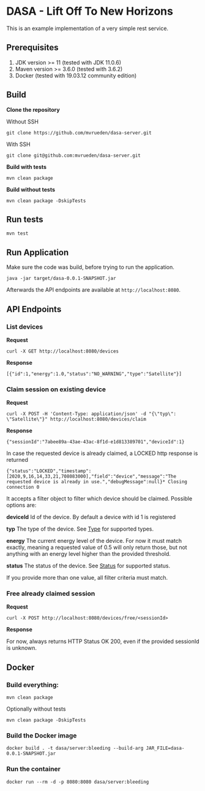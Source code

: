 # DASA - Lift Off To New Horizons

This is an example implementation of a very simple rest service.

## Prerequisites

1. JDK version >= 11 (tested with JDK 11.0.6)
1. Maven version >= 3.6.0 (tested with 3.6.2)
1. Docker (tested with 19.03.12 community edition)


## Build 

**Clone the repository**

Without SSH
```
git clone https://github.com/mvrueden/dasa-server.git
```

With SSH
```
git clone git@github.com:mvrueden/dasa-server.git
```

**Build with tests**

```
mvn clean package
```

**Build without tests**

```
mvn clean package -DskipTests
```

## Run tests

```
mvn test
```

## Run Application

Make sure the code was build, before trying to run the application.

```
java -jar target/dasa-0.0.1-SNAPSHOT.jar
```

Afterwards the API endpoints are available at `http://localhost:8080`.

## API Endpoints
### List devices

**Request**

```
curl -X GET http://localhost:8080/devices
```

**Response**

```
[{"id":1,"energy":1.0,"status":"NO_WARNING","type":"Satellite"}]
```

### Claim session on existing device


**Request**

```
curl -X POST -H 'Content-Type: application/json' -d "{\"typ\": \"Satellite\"}" http://localhost:8080/devices/claim
```

**Response**

```
{"sessionId":"7abee89a-43ae-43ac-8f1d-e1d813389701","deviceId":1}
```


In case the requested device is already claimed, a LOCKED http response is returned
```
{"status":"LOCKED","timestamp":[2020,9,16,14,33,21,708083000],"field":"device","message":"The requested device is already in use.","debugMessage":null}* Closing connection 0
```

It accepts a filter object to filter which device should be claimed.
Possible options are:

**deviceId** Id of the device. 
By default a device with id 1 is registered

**typ** The type of the device. 
See [Type](blob/master/src/main/java/com/example/test/model/Type.java) for supported types. 

**energy** The current energy level of the device. 
For now it must match exactly, meaning a requested value of 0.5 will only return those, but not anything with an energy level higher than the provided threshold.

**status** The status of the device. 
See [Status](blob/master/src/main/java/com/example/test/model/Status.java) for supported status.

If you provide more than one value, all filter criteria must match.

### Free already claimed session

**Request**
```
curl -X POST http://localhost:8080/devices/free/<sessionId>
```

**Response**

For now, always returns HTTP Status OK 200, even if the provided sessionId is unknown.


## Docker

### Build everything:

```
mvn clean package
```

Optionally without tests
```
mvn clean package -DskipTests
```

### Build the Docker image

```
docker build . -t dasa/server:bleeding --build-arg JAR_FILE=dasa-0.0.1-SNAPSHOT.jar
```

### Run the container

```
docker run --rm -d -p 8080:8080 dasa/server:bleeding
```
